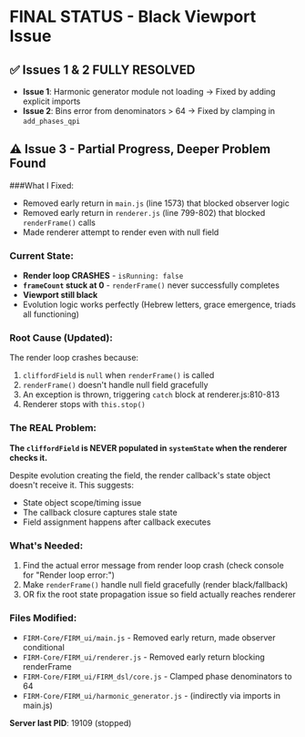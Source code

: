 # FINAL STATUS - Black Viewport Issue

## ✅ Issues 1 & 2 FULLY RESOLVED
- **Issue 1**: Harmonic generator module not loading → Fixed by adding explicit imports
- **Issue 2**: Bins error from denominators > 64 → Fixed by clamping in `add_phases_qpi`

## ⚠️ Issue 3 - Partial Progress, Deeper Problem Found

###What I Fixed:
- Removed early return in `main.js` (line 1573) that blocked observer logic  
- Removed early return in `renderer.js` (line 799-802) that blocked `renderFrame()` calls
- Made renderer attempt to render even with null field

### Current State:
- **Render loop CRASHES** - `isRunning: false`
- **`frameCount` stuck at 0** - `renderFrame()` never successfully completes
- **Viewport still black**
- Evolution logic works perfectly (Hebrew letters, grace emergence, triads all functioning)

### Root Cause (Updated):
The render loop crashes because:
1. `cliffordField` is `null` when `renderFrame()` is called  
2. `renderFrame()` doesn't handle null field gracefully
3. An exception is thrown, triggering `catch` block at renderer.js:810-813
4. Renderer stops with `this.stop()`

### The REAL Problem:
**The `cliffordField` is NEVER populated in `systemState` when the renderer checks it.**

Despite evolution creating the field, the render callback's state object doesn't receive it. This suggests:
- State object scope/timing issue
- The callback closure captures stale state
- Field assignment happens after callback executes

### What's Needed:
1. Find the actual error message from render loop crash (check console for "Render loop error:")
2. Make `renderFrame()` handle null field gracefully (render black/fallback)
3. OR fix the root state propagation issue so field actually reaches renderer

### Files Modified:
- `FIRM-Core/FIRM_ui/main.js` - Removed early return, made observer conditional
- `FIRM-Core/FIRM_ui/renderer.js` - Removed early return blocking renderFrame
- `FIRM-Core/FIRM_ui/FIRM_dsl/core.js` - Clamped phase denominators to 64
- `FIRM-Core/FIRM_ui/harmonic_generator.js` - (indirectly via imports in main.js)

**Server last PID**: 19109 (stopped)


